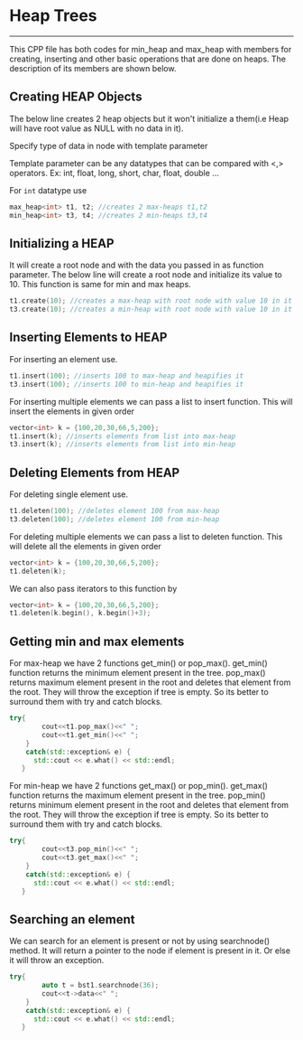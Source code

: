 # Heap Trees

--------------------

This CPP file has both codes for min_heap and max_heap with members for creating, inserting and other basic operations that are done on heaps. The description of its members are shown below.

## Creating HEAP Objects

The below line creates 2 heap objects but it won't initialize a them(i.e Heap will have root value as NULL with no data in it).

Specify type of data in node with template parameter

Template parameter can be any datatypes that can be compared with <,> operators. Ex: int, float, long, short, char, float, double ...

For `int` datatype use

```cpp
max_heap<int> t1, t2; //creates 2 max-heaps t1,t2
min_heap<int> t3, t4; //creates 2 min-heaps t3,t4
```

## Initializing a HEAP

It will create a root node and with the data you passed in as function parameter. The below line will create a root node and initialize its value to 10. This function is same for min and max heaps.

```cpp
t1.create(10); //creates a max-heap with root node with value 10 in it
t3.create(10); //creates a min-heap with root node with value 10 in it
```

## Inserting Elements to HEAP

For inserting an element use.

```cpp
t1.insert(100); //inserts 100 to max-heap and heapifies it
t3.insert(100); //inserts 100 to min-heap and heapifies it
```

For inserting multiple elements we can pass a list to insert function. This will insert the elements in given order

```cpp
vector<int> k = {100,20,30,66,5,200};
t1.insert(k); //inserts elements from list into max-heap
t3.insert(k); //inserts elements from list into min-heap
```

## Deleting Elements from HEAP

For deleting single element use.

```cpp
t1.deleten(100); //deletes element 100 from max-heap
t3.deleten(100); //deletes element 100 from min-heap
```

For deleting multiple elements we can pass a list to deleten function. This will delete all the elements in given order

```cpp
vector<int> k = {100,20,30,66,5,200};
t1.deleten(k);
```

We can also pass iterators to this function by

```cpp
vector<int> k = {100,20,30,66,5,200};
t1.deleten(k.begin(), k.begin()+3);
```

## Getting min and max elements

For max-heap we have 2 functions get_min() or pop_max(). get_min() function returns the minimum element present in the tree. pop_max() returns maximum element present in the root and deletes that element from the root. They will throw the exception if tree is empty. So its better to surround them with try and catch blocks.

```cpp
try{
        cout<<t1.pop_max()<<" ";
        cout<<t1.get_min()<<" ";
    }
    catch(std::exception& e) {
      std::cout << e.what() << std::endl;
   }
```

For min-heap we have 2 functions get_max() or pop_min(). get_max() function returns the maximum element present in the tree. pop_min() returns minimum element present in the root and deletes that element from the root. They will throw the exception if tree is empty. So its better to surround them with try and catch blocks.

```cpp
try{
        cout<<t3.pop_min()<<" ";
        cout<<t3.get_max()<<" ";
    }
    catch(std::exception& e) {
      std::cout << e.what() << std::endl;
   }
```

## Searching an element

We can search for an element is present or not by using searchnode() method. It will return a pointer to the node if element is present in it. Or else it will throw an exception.

```cpp
try{
        auto t = bst1.searchnode(36);
        cout<<t->data<<" ";
    }
    catch(std::exception& e) {
      std::cout << e.what() << std::endl;
   }
```
